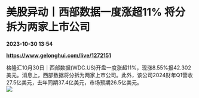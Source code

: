 # 美股异动丨西部数据一度涨超11% 将分拆为两家上市公司

**2023-10-30 13:54**

**https://www.gelonghui.com/live/1272151**

格隆汇10月30日｜西部数据(WDC.US)开盘一度涨超11%，现涨8.55%报42.302美元。消息上，西部数据将分拆为两家上市公司。此外，该公司2024财年Q1营收27.5亿美元，去年同期37.4亿美元，市场预期26.5亿美元。  
![](https://img5.gelonghui.com/live/1ebdc-5a03bc16-e448-435e-b973-6b6e5434061c.png)